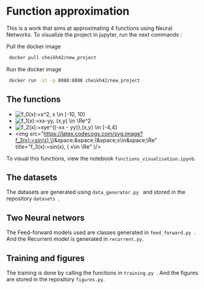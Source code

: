 # Function approximation

This is a work that aims at approximating 4 functions using Neural Networks. 
To visualize the project in jupyter, run the next commands :

Pull the docker image
```bash
 docker pull cheikh42/new_project 
```
Run the docker image
```bash
 docker run -it -p 8888:8888 cheikh42/new_project  
```
## The functions 

- <img src="https://latex.codecogs.com/svg.image?f_0(x):=x^2,&space;&space;x&space;\in&space;[-10,&space;10]" title="f_0(x):=x^2, x \in [-10, 10]" />
- <img src="https://latex.codecogs.com/svg.image?f_1(x):=xx-yy,&space;(x,y)&space;\in&space;\Re^2" title="f_1(x):=xx-yy, (x,y) \in \Re^2" />
- <img src="https://latex.codecogs.com/svg.image?f_2(x):=xye^{(-xx&space;-&space;yy)},(x,y)&space;\in&space;[-4,4]" title="f_2(x):=xye^{(-xx - yy)},(x,y) \in [-4,4]" />
- <img src="https://latex.codecogs.com/svg.image?f_3(x):=sin(x),\)&space;&space;\(&space;x\in&space;\Re" title="f_3(x):=sin(x), \( x\in \Re" \)/>

To visual this functions, view the notebook ``` functions_visualisation.ipynb ```.

## The datasets
The datasets are generated using ```data_generator.py ``` and stored in the repository ```datasets ```.

## Two Neural networs

The Feed-forward models used are classes generated in ```feed_forward.py ```. And the Recurrent model is generated in ``` recurrent.py ```.

## Training and figures

The training is done by calling the functions in ```training.py ```. And the figures are stored in the repository ``` figures.py ```.
